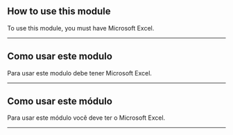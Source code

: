 ## How to use this module
To use this module, you must have Microsoft Excel.

---

## Como usar este modulo
Para usar este modulo debe tener Microsoft Excel.

---

## Como usar este módulo
Para usar este módulo você deve ter o Microsoft Excel.

---